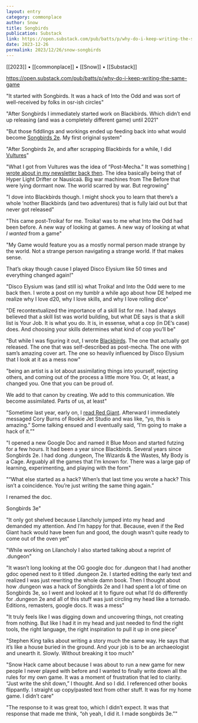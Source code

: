 ```yaml
---
layout: entry
category: commonplace
author: Snow
title: Songbirds
publication: Substack
link: https://open.substack.com/pub/batts/p/why-do-i-keep-writing-the-same-game
date: 2023-12-26
permalink: 2023/12/26/snow-songbirds
---
```


[[2023]] • [[commonplace]] • [[Snow]] • [[Substack]]

https://open.substack.com/pub/batts/p/why-do-i-keep-writing-the-same-game

"It started with Songbirds. It was a hack of Into the Odd and was sort of well-received by folks in osr-ish circles"

"After Songbirds I immediately started work on Blackbirds. Which didn’t end up releasing (and was a completely different game) until 2021"

"But those fiddlings and workings ended up feeding back into what would become [Songbirds 2e](https://johnbattle.itch.io/songbird). My first original system"

"After Songbirds 2e, and after scrapping Blackbirds for a while, I did [Vultures](https://johnbattle.itch.io/vultures)"

"What I got from Vultures was the idea of “Post-Mecha.” It was something [I wrote about in my newsletter back then](https://johnbattle.itch.io/batts1). The idea basically being that of Hyper Light Drifter or Nausicaä. Big war machines from The Before that were lying dormant now. The world scarred by war. But regrowing"

"I dove into Blackbirds though. I might shock you to learn that there’s a whole ‘nother Blackbirds (and two adventures) that is fully laid out but that never got released"

"This came post-Troika! for me. Troika! was to me what Into the Odd had been before. A new way of looking at games. A new way of looking at what *I wanted* from a game"

"My Game would feature you as a mostly normal person made strange by the world. Not a strange person navigating a strange world. If that makes sense.

That’s okay though cause I played Disco Elysium like 50 times and everything changed again!"

"Disco Elysium was (and still is) what Troika! and Into the Odd were to me back then. I wrote a post on my tumblr a while ago about how DE helped me realize why I love d20, why I love skills, and why I love rolling dice"

"DE recontextualized the importance of a skill list for me. I had always believed that a skill list was world building, but what DE says is that a skill list is Your Job. It is what you do. It is, in essense, what a cop (in DE’s case) does. And choosing your skills determines what kind of cop you’ll be"

"But while I was figuring it out, I wrote [Blackbirds](https://johnbattle.itch.io/blackbirds). The one that actually got released. The one that was self-described as post-mecha. The one with sam’s amazing cover art. The one so heavily influenced by Disco Elysium that I look at it as a mess now"

"being an artist is a lot about assimilating things into yourself, rejecting others, and coming out of the process a little more You. Or, at least, a changed you. One that you can be proud of.

We add to that canon by creating. We add to this communication. We become assimilated. Parts of us, at least"

"Sometime last year, early on, I [read Red Giant](https://nerves.games/2022/06/14/reviewing-red-giant/). Afterward I immediately messaged Cory Burns of Rookie Jet Studio and was like, “yo, this is amazing.” Some talking ensued and I eventually said, “I’m going to make a hack of it.”"

"I opened a new Google Doc and named it Blue Moon and started futzing for a few hours. It had been a year since Blackbirds. Several years since Songbirds 2e. I had dong .dungeon, The Wizards & the Wastes, My Body is a Cage. Arguably all the games that I’m known for. There was a large gap of learning, experimenting, and playing with the form"

"“What else started as a hack? When’s that last time you wrote a hack? This isn’t a coincidence. You’re just writing the same thing again.”

I renamed the doc.

Songbirds 3e"

"It only got shelved because Lilancholy jumped into my head and demanded my attention. And I’m happy for that. Because, even if the Red Giant hack would have been fun and good, the dough wasn’t quite ready to come out of the oven yet"

"While working on Lilancholy I also started talking about a reprint of .dungeon"

"It wasn’t long looking at the OG google doc for .dungeon that I had another gdoc opened next to it titled .dungeon 2e. I started editing the early text and realized I was just rewriting the whole damn book. Then I thought about how .dungeon was a hack of Songbirds 2e and I had spent a lot of time on Songbirds 3e, so I went and looked at it to figure out what I’d do differently for .dungeon 2e and all of this stuff was just circling my head like a tornado. Editions, remasters, google docs. It was a mess"

"It truly feels like I was digging down and uncovering things, not creating from nothing. But like I had it in my head and just needed to find the right tools, the right language, the right inspiration to pull it up in one piece"

"Stephen King talks about writing a story much the same way. He says that it’s like a house buried in the ground. And your job is to be an archaeologist and unearth it. Slowly. Without breaking it too much"

"Snow Hack came about because I was about to run a new game for new people I never played with before and I wanted to finally write down all the rules for my own game. It was a moment of frustration that led to clarity. “Just write the shit down,” I thought. And so I did. I referenced other books flippantly. I straight up copy/pasted text from other stuff. It was for my home game. I didn’t care"

"The response to it was great too, which I didn’t expect. It was that response that made me think, “oh yeah, I did it. I made songbirds 3e.”"
